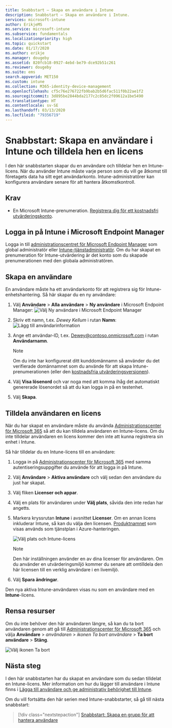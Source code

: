 ```yaml
---
title: Snabbstart – Skapa en användare i Intune
description: Snabbstart – Skapa en användare i Intune.
services: microsoft-intune
author: ErikjeMS
ms.service: microsoft-intune
ms.subservice: fundamentals
ms.localizationpriority: high
ms.topic: quickstart
ms.date: 01/17/2020
ms.author: erikje
ms.manager: dougeby
ms.assetid: 820fcb18-0927-4ebd-be79-dce92b51c261
ms.reviewer: dougeby
ms.suite: ems
search.appverid: MET150
ms.custom: intune
ms.collection: M365-identity-device-management
ms.openlocfilehash: cf5c76e276722fb9bab2b5d6fac511f0b22ae1f2
ms.sourcegitcommit: 3d895be2844bda2177c2c85dc2f09612a1be5490
ms.translationtype: HT
ms.contentlocale: sv-SE
ms.lasthandoff: 03/13/2020
ms.locfileid: "79356719"
---
```

# <a name="quickstart-create-a-user-in-intune-and-assign-the-user-a-license"></a>Snabbstart: Skapa en användare i Intune och tilldela hen en licens

I den här snabbstarten skapar du en användare och tilldelar hen en Intune-licens. När du använder Intune måste varje person som du vill ge åtkomst till företagets data ha sitt eget användarkonto. Intune-administratörer kan konfigurera användare senare för att hantera åtkomstkontroll.

## <a name="prerequisites"></a>Krav

- En Microsoft Intune-prenumeration. [Registrera dig för ett kostnadsfri utvärderingskonto](../fundamentals/free-trial-sign-up.md).

## <a name="sign-in-to-intune-in-microsoft-endpoint-manager"></a>Logga in på Intune i Microsoft Endpoint Manager

Logga in till [administrationscentret för Microsoft Endpoint Manager](https://go.microsoft.com/fwlink/?linkid=2109431) som global administratör eller [Intune-tjänstadministratör](users-add.md#types-of-administrators). Om du har skapat en prenumeration för Intune-utvärdering är det konto som du skapade prenumerationen med den globala administratören.

## <a name="create-a-user"></a>Skapa en användare

En användare måste ha ett användarkonto för att registrera sig för Intune-enhetshantering. Så här skapar du en ny användare:

1. Välj **Användare** > **Alla användare** > **Ny användare** i Microsoft Endpoint Manager:  ![Välj Ny användare i Microsoft Endpoint Manager](./media/quickstart-create-user/create-user.png)
2. Skriv ett namn, t.ex. *Dewey Kellum* i rutan **Namn**:  ![Lägg till användarinformation](./media/quickstart-create-user/create-user-02.png)
3. Ange ett användar-ID, t.ex. Dewey@contoso.onmicrosoft.com i rutan **Användarnamn**.

    > [!NOTE]
    > Om du inte har konfigurerat ditt kunddomännamn så använder du det verifierade domännamnet som du använde för att skapa Intune-prenumerationen (eller den [kostnadsfria utvärderingsversionen](free-trial-sign-up.md#sign-up-for-a-microsoft-intune-free-trial)). 

4. Välj **Visa lösenord** och var noga med att komma ihåg det automatiskt genererade lösenordet så att du kan logga in på en testenhet.
5. Välj **Skapa**.

## <a name="assign-a-license-to-the-user"></a>Tilldela användaren en licens

När du har skapat en användare måste du använda [Administrationscenter för Microsoft 365](https://go.microsoft.com/fwlink/p/?LinkId=698854) så att du kan tilldela användaren en Intune-licens. Om du inte tilldelar användaren en licens kommer den inte att kunna registrera sin enhet i Intune.

Så här tilldelar du en Intune-licens till en användare:

1. Logga in på [Administrationscenter för Microsoft 365](https://go.microsoft.com/fwlink/p/?LinkId=698854) med samma autentiseringsuppgifter du använde för att logga in på Intune.
2. Välj **Användare** > **Aktiva användare** och välj sedan den användare du just har skapat.
3. Välj fliken **Licenser och appar**.
4. Välj en plats för användaren under **Välj plats**, såvida den inte redan har angetts.
2. Markera kryssrutan **Intune** i avsnittet **Licenser**. Om en annan licens inkluderar Intune, så kan du välja den licensen. [Produktnamnet](https://docs.microsoft.com/azure/active-directory/users-groups-roles/licensing-service-plan-reference) som visas används som tjänstplan i Azure-hanteringen.

    ![Välj plats och Intune-licens](./media/quickstart-create-user/create-user-03.png)

   > [!NOTE]
   > Den här inställningen använder en av dina licenser för användaren. Om du använder en utvärderingsmiljö kommer du senare att omtilldela den här licensen till en verklig användare i en livemiljö.

6. Välj **Spara ändringar**.

Den nya aktiva Intune-användaren visas nu som en användare med en **Intune**-licens.

## <a name="clean-up-resources"></a>Rensa resurser

Om du inte behöver den här användaren längre, så kan du ta bort användaren genom att gå till [Administrationscenter för Microsoft 365](https://go.microsoft.com/fwlink/p/?LinkId=698854) och välja **Användare** > *användaren* > *ikonen Ta bort användare* > **Ta bort användare** > **Stäng**.

   ![Välj ikonen Ta bort](./media/quickstart-create-user/create-user-04.png)

## <a name="next-steps"></a>Nästa steg

I den här snabbstarten har du skapat en användare som du sedan tilldelat en Intune-licens. Mer information om hur du lägger till användare i Intune finns i [Lägga till användare och ge administrativ behörighet till Intune](users-add.md).

Om du vill fortsätta den här serien med Intune-snabbstarter, så gå till nästa snabbstart:

> [!div class="nextstepaction"]
> [Snabbstart: Skapa en grupp för att hantera användare](quickstart-create-group.md)
